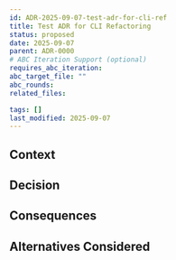 ```yaml
---
id: ADR-2025-09-07-test-adr-for-cli-ref
title: Test ADR for CLI Refactoring
status: proposed
date: 2025-09-07
parent: ADR-0000
# ABC Iteration Support (optional)
requires_abc_iteration: 
abc_target_file: ""
abc_rounds: 
related_files:

tags: []
last_modified: 2025-09-07
---
```


## Context


## Decision


## Consequences


## Alternatives Considered

